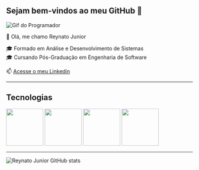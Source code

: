 ## Sejam bem-vindos ao meu GitHub 👋

![Gif do Programador](https://miro.medium.com/v2/resize:fit:640/format:webp/1*dxbvVHJkUh5HagZ7HI0nFw.gif)

👨 Olá, me chamo Reynato Junior

🎓 Formado em Análise e Desenvolvimento de Sistemas
<br>🎓 Cursando Pós-Graduação em Engenharia de Software

📫 [Acesse o meu Linkedin](https://www.linkedin.com/in/reynatojunior/)

-----

## Tecnologias

<img src="https://cdn.jsdelivr.net/gh/devicons/devicon@latest/icons/html5/html5-original.svg" width="100px" /> <img src="https://cdn.jsdelivr.net/gh/devicons/devicon@latest/icons/css3/css3-original.svg" width="100px" /> <img src="https://cdn.jsdelivr.net/gh/devicons/devicon@latest/icons/javascript/javascript-original.svg" width="100px" /> <img src="https://cdn.jsdelivr.net/gh/devicons/devicon@latest/icons/angular/angular-original.svg" width="100px" /> 

------

![Reynato Junior GitHub stats](https://github-readme-stats.vercel.app/api?username=reynatojunior&show_icons=true&theme=dracula)


          

<!--
**reynatojunior/reynatojunior** is a ✨ _special_ ✨ repository because its `README.md` (this file) appears on your GitHub profile.

Here are some ideas to get you started:

- 🔭 I’m currently working on ...
- 🌱 I’m currently learning ...
- 👯 I’m looking to collaborate on ...
- 🤔 I’m looking for help with ...
- 💬 Ask me about ...
- 📫 How to reach me: ...
- 😄 Pronouns: ...
- ⚡ Fun fact: ...
-->
